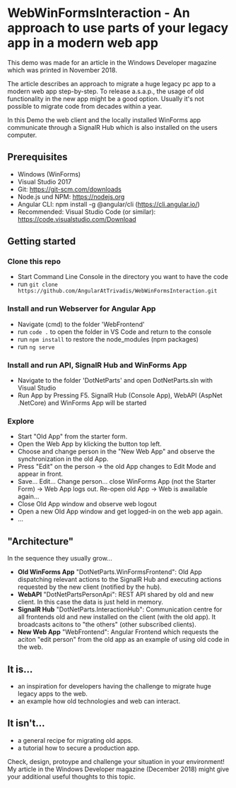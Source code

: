 # WebWinFormsInteraction - An approach to use parts of your legacy app in a modern web app 

This demo was made for an article in the Windows Developer magazine which was printed in November 2018.

The article describes an approach to migrate a huge legacy pc app to a modern web app step-by-step. To release a.s.a.p., the usage of old functionality in the new app might be a good option. Usually it's not possible to migrate code from decades within a year.

In this Demo the web client and the locally installed WinForms app communicate through a SignalR Hub which is also installed on the users computer.

## Prerequisites
- Windows (WinForms)
- Visual Studio 2017
- Git: https://git-scm.com/downloads
- Node.js und NPM: https://nodejs.org
- Angular CLI: npm install -g @angular/cli (https://cli.angular.io/)
- Recommended: Visual Studio Code (or similar): https://code.visualstudio.com/Download

## Getting started
### Clone this repo
- Start Command Line Console in the directory you want to have the code
- run `git clone https://github.com/AngularAtTrivadis/WebWinFormsInteraction.git`

### Install and run Webserver for Angular App
- Navigate (cmd) to the folder 'WebFrontend'
- run `code .` to open the folder in VS Code and return to the console
- run `npm install` to restore the node_modules (npm packages)
- run `ng serve`

### Install and run API, SignalR Hub and WinForms App
- Navigate to the folder 'DotNetParts' and open DotNetParts.sln with Visual Studio
- Run App by Pressing F5. SignalR Hub (Console App), WebAPI (AspNet .NetCore) and WinForms App will be started

### Explore
- Start "Old App" from the starter form.
- Open the Web App by klicking the button top left.
- Choose and change person in the "New Web App" and observe the synchronization in the old App.
- Press "Edit" on the person -> the old App changes to Edit Mode and appear in front.
- Save... Edit... Change person... close WinForms App (not the Starter Form) -> Web App logs out. Re-open old App -> Web is awailable again...
- Close Old App window and observe web logout
- Open a new Old App window and get logged-in on the web app again.
- ...

## "Architecture"
In the sequence they usually grow...
- **Old WinForms App** "DotNetParts.WinFormsFrontend": Old App dispatching relevant actions to the SignalR Hub and executing actions requested by the new client (notified by the hub).
- **WebAPI** "DotNetPartsPersonApi": REST API shared by old and new client. In this case the data is just held in memory.
- **SignalR Hub** "DotNetParts.InteractionHub": Communication centre for all frontends old and new installed on the client (with the old app). It broadcasts acitons to "the others" (other subscribed clients).
- **New Web App** "WebFrontend": Angular Frontend which requests the aciton "edit person" from the old app as an example of using old code in the web.

## It is...
- an inspiration for developers having the challenge to migrate huge legacy apps to the web.
- an example how old technologies and web can interact.

## It isn't...
- a general recipe for migrating old apps. 
- a tutorial how to secure a production app.

Check, design, protoype and challenge your situation in your environment! My article in the Windows Developer magazine (December 2018) might give your additional useful thoughts to this topic.
